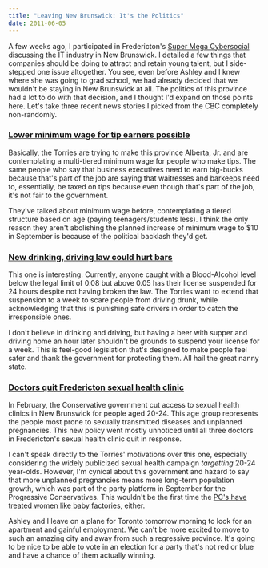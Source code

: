 ```yaml
---
title: "Leaving New Brunswick: It's the Politics"
date: 2011-06-05
---
```


A few weeks ago, I participated in Fredericton's [Super Mega Cybersocial](http://www.cybersocial.org/index.php?option=com_lyftenbloggie&view=entry&year=2011&month=05&day=26&id=8%3Alast-of-the-season&Itemid=5) discussing the IT industry in New Brunswick. I detailed a few things that companies should be doing to attract and retain young talent, but I side-stepped one issue altogether. You see, even before Ashley and I knew where she was going to grad school, we had already decided that we wouldn't be staying in New Brunswick at all. The politics of this province had a lot to do with that decision, and I thought I'd expand on those points here. Let's take three recent news stories I picked from the CBC completely non-randomly.

### [Lower minimum wage for tip earners possible](http://www.cbc.ca/news/canada/new-brunswick/story/2011/06/02/nb-labour-minimum-wage-plan-1008.html)

Basically, the Torries are trying to make this province Alberta, Jr. and are contemplating a multi-tiered minimum wage for people who make tips. The same people who say that business executives need to earn big-bucks because that's part of the job are saying that waitresses and barkeeps need to, essentially, be taxed on tips because even though that's part of the job, it's not fair to the government.

They've talked about minimum wage before, contemplating a tiered structure based on age (paying teenagers/students less). I think the only reason they aren't abolishing the planned increase of minimum wage to $10 in September is because of the political backlash they'd get.

### [New drinking, driving law could hurt bars](http://www.cbc.ca/news/canada/new-brunswick/story/2011/06/01/nb-restaurants-drinking-driving-laws-1202.html)

This one is interesting. Currently, anyone caught with a Blood-Alcohol level below the legal limit of 0.08 but above 0.05 has their license suspended for 24 hours despite not having broken the law. The Torries want to extend that suspension to a week to scare people from driving drunk, while acknowledging that this is punishing safe drivers in order to catch the irresponsible ones.

I don't believe in drinking and driving, but having a beer with supper and driving home an hour later shouldn't be grounds to suspend your license for a week. This is feel-good legislation that's designed to make people feel safer and thank the government for protecting them. All hail the great nanny state.

### [Doctors quit Fredericton sexual health clinic](http://www.cbc.ca/news/canada/new-brunswick/story/2011/06/03/nb-doctors-quiit-sex-clinic.html)

In February,&nbsp;the Conservative government cut access to sexual health clinics in New Brunswick for people aged 20-24. This age group represents the people most prone to sexually transmitted diseases and unplanned pregnancies. This new policy went mostly unnoticed until all three doctors in Fredericton's sexual health clinic quit in response.

I can't speak directly to the Torries' motivations over this one, especially considering the widely&nbsp;publicized&nbsp;sexual health campaign _targetting_ 20-24 year-olds. However, I'm cynical about this government and hazard to say that more unplanned pregnancies means more long-term population growth, which was part of the party platform in September for the Progressive Conservatives. This wouldn't be the first time the [PC's have treated women like baby factories](https://www.facebook.com/topic.php?uid=2208211036&topic=15625), either.

Ashley and I leave on a plane for Toronto tomorrow morning to look for an apartment and gainful employment. We can't be more excited to move to such an amazing city and away from such a regressive province. It's going to be nice to be able to vote in an election for a party that's not red or blue and have a chance of them actually winning.

